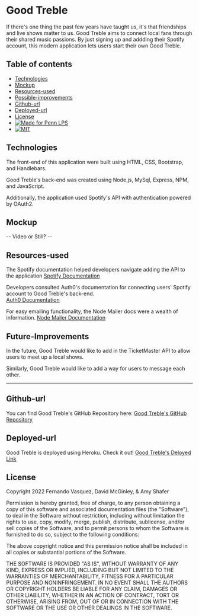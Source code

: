 
# Good Treble

If there's one thing the past few years have taught us, it's that friendships and live shows matter to us. Good Treble aims to connect local fans through their shared music passions. By just signing up and addding their Spotify account, this modern application lets users start their own Good Treble.

## Table of contents
* [Technologies](#technologies)
* [Mockup](#mockup)
* [Resources-used](#resources-used)
* [Possible-improvements](#possible-improvements)
* [Github-url](#github-url)
* [Deployed-url](#deployed-url)
* [License](#license)
* [![Made for Penn LPS](https://img.shields.io/static/v1?label=Made+for&message=Penn+LPS&color=%23005bbc)](https://bootcamp.sas.upenn.edu/)
* [![MIT](https://img.shields.io/static/v1?label=MIT&message=License&color=%23FFd600)](https://www.javascript.com)

## Technologies

The front-end of this application were built using HTML, CSS, Bootstrap, and Handlebars.

Good Treble's back-end was created using Node.js, MySql, Express, NPM, and JavaScript.

Additionally, the application used Spotify's API with authentication powered by OAuth2.

## Mockup

-- Video or Still? --

## Resources-used

The Spotify documentation helped developers navigate adding the API to the application
[Spotify Documentation](https://developer.spotify.com/documentation/web-api/)

Developers consulted Auth0's documentation for connecting users' Spotify account to Good Treble's back-end.  
[Auth0 Documentation](https://auth0.com/docs/api)

For easy emailing functionality, the Node Mailer docs were a wealth of information.
[Node Mailer Documentation](https://nodemailer.com/usage/)

## Future-Improvements

In the future, Good Treble would like to add in the TicketMaster API to allow users to meet up a local shows.

Similarly, Good Treble would like to add a way for users to message each other.

---

## Github-url
You can find Good Treble's GitHub Repository here:
[Good Treble's GitHub Repository](https://github.com/fvjr/Good-Treble) 

## Deployed-url
Good Treble is deployed using Heroku. Check it out!
[Good Treble's Deloyed Link](https:good-treble-heroku)

## License
Copyright 2022 Fernando Vasquez, David McGinley, & Amy Shafer

Permission is hereby granted, free of charge, to any person obtaining a copy of this software and associated documentation files (the "Software"), to deal in the Software without restriction, including without limitation the rights to use, copy, modify, merge, publish, distribute, sublicense, and/or sell copies of the Software, and to permit persons to whom the Software is furnished to do so, subject to the following conditions:

The above copyright notice and this permission notice shall be included in all copies or substantial portions of the Software.

THE SOFTWARE IS PROVIDED "AS IS", WITHOUT WARRANTY OF ANY KIND, EXPRESS OR IMPLIED, INCLUDING BUT NOT LIMITED TO THE WARRANTIES OF MERCHANTABILITY, FITNESS FOR A PARTICULAR PURPOSE AND NONINFRINGEMENT. IN NO EVENT SHALL THE AUTHORS OR COPYRIGHT HOLDERS BE LIABLE FOR ANY CLAIM, DAMAGES OR OTHER LIABILITY, WHETHER IN AN ACTION OF CONTRACT, TORT OR OTHERWISE, ARISING FROM, OUT OF OR IN CONNECTION WITH THE SOFTWARE OR THE USE OR OTHER DEALINGS IN THE SOFTWARE.

